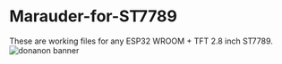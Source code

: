 # Marauder-for-ST7789
These are working files for any ESP32 WROOM + TFT 2.8 inch ST7789.
![donanon banner](https://github.com/DonAnonymousio/Marauder-for-ST7789/assets/81778950/ca09f5b8-8efe-487a-a800-f6927b470a38)
